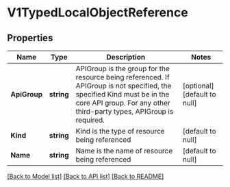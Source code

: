 # V1TypedLocalObjectReference

## Properties
Name | Type | Description | Notes
------------ | ------------- | ------------- | -------------
**ApiGroup** | **string** | APIGroup is the group for the resource being referenced. If APIGroup is not specified, the specified Kind must be in the core API group. For any other third-party types, APIGroup is required. | [optional] [default to null]
**Kind** | **string** | Kind is the type of resource being referenced | [default to null]
**Name** | **string** | Name is the name of resource being referenced | [default to null]

[[Back to Model list]](../README.md#documentation-for-models) [[Back to API list]](../README.md#documentation-for-api-endpoints) [[Back to README]](../README.md)


